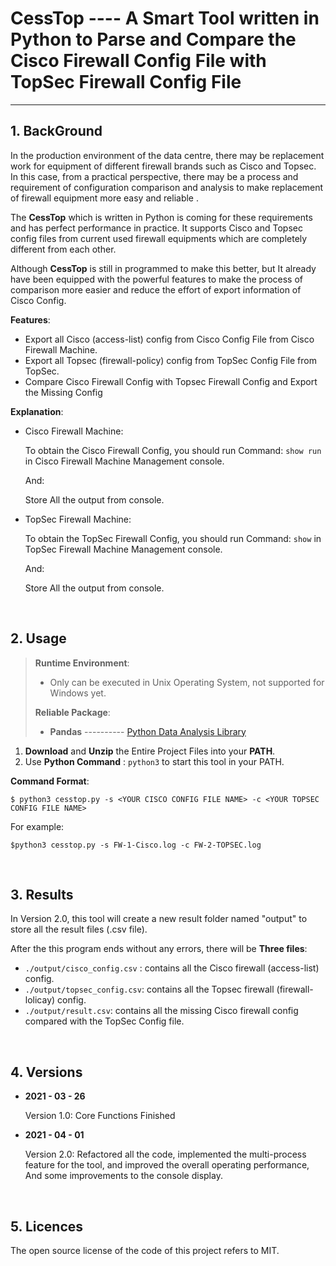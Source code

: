 

#  CessTop ---- A Smart Tool written in Python to Parse and Compare the Cisco Firewall Config File with TopSec Firewall Config File 

---

## 1. BackGround

In the production environment of the data centre, there may be replacement work for equipment of different firewall brands such as Cisco and Topsec. In this case, from a practical perspective, there may be a process and requirement of configuration comparison and analysis to make replacement of firewall equipment more easy and reliable .

The **CessTop** which is written in Python is coming for these requirements and has perfect performance in practice. It supports Cisco and Topsec config files from current used firewall equipments which are completely different from each other.

Although **CessTop** is still in programmed to make this better, but It already have been equipped with the powerful features to make the process of comparison more easier and reduce the effort of export information of Cisco Config.

**Features**:

+ Export all Cisco (access-list) config from Cisco Config File from Cisco Firewall Machine.
+ Export all Topsec (firewall-policy) config from TopSec Config File from TopSec.
+ Compare Cisco Firewall Config with Topsec Firewall Config and Export the Missing Config

**Explanation**:

+ Cisco Firewall Machine:

  To obtain the Cisco Firewall Config, you should run Command: `show run` in Cisco Firewall Machine Management console.

  And:

  Store All the output from console.

+ TopSec Firewall Machine:

  To obtain the TopSec Firewall Config, you should run Command: `show` in TopSec Firewall Machine Management console.

  And:

  Store All the output from console.

<br>

## 2. Usage

>**Runtime Environment**:
>
>+ Only can be executed in Unix Operating System, not supported for Windows yet.
>
>**Reliable Package**:
>
>+ **Pandas**  ----------  [Python Data Analysis Library](https://pandas.pydata.org/)

1. **Download** and **Unzip** the Entire Project Files into your **PATH**.
2. Use **Python Command** : `python3` to start this tool in your PATH.

**Command Format**:

```shell
$ python3 cesstop.py -s <YOUR CISCO CONFIG FILE NAME> -c <YOUR TOPSEC CONFIG FILE NAME>
```

For example:

```shell
$python3 cesstop.py -s FW-1-Cisco.log -c FW-2-TOPSEC.log
```

<br>

## 3. Results

In Version 2.0, this tool will create a new result folder named "output" to store all the result files (.csv file).

After the this program ends without any errors, there will be **Three files**:

+ `./output/cisco_config.csv` :  contains all the Cisco firewall (access-list) config.
+ `./output/topsec_config.csv`: contains all the Topsec firewall (firewall-lolicay) config.
+ `./output/result.csv`:  contains all the missing Cisco firewall config compared with the TopSec Config file.

<br>

## 4. Versions

+ **2021 - 03 - 26**   

  Version 1.0:  Core Functions Finished

+ **2021 - 04 - 01**

  Version 2.0:  Refactored all the code, implemented the multi-process feature for the tool, and improved the overall operating performance, And some improvements to the console display.

<br>

## 5. Licences

The open source license of the code of this project refers to MIT.






